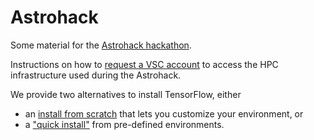 # Astrohack
Some material for the [Astrohack hackathon](https://astrohack.org/hackathon/).

Instructions on how to [request a VSC account](VSC-ACCOUNT-HOWTO.md) to access the HPC infrastructure used during the Astrohack.

We provide two alternatives to install TensorFlow, either
* an [install from scratch](INSTALL.md) that lets you customize your environment, or
* a ["quick install"](QUICK_INSTALL.md) from pre-defined environments.
